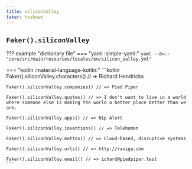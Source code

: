 ```yaml
---
title: siliconValley
faker: tvshows
---
```


## `Faker().siliconValley`

??? example "dictionary file"
    === "yaml :simple-yaml:"
        ```yaml
        --8<-- "core/src/main/resources/locales/en/silicon_valley.yml"
        ```

=== "kotlin :material-language-kotlin:"
    ```kotlin
    Faker().siliconValley.characters() // => Richard Hendricks

    Faker().siliconValley.companies() // => Pied Piper

    Faker().siliconValley.quotes() // => I don't want to live in a world where someone else is making the world a better place better than we are.

    Faker().siliconValley.apps() // => Nip Alert

    Faker().siliconValley.inventions() // => Telehuman

    Faker().siliconValley.mottos() // => Cloud-based, disruptive systems

    Faker().siliconValley.urls() // => http://raviga.com

    Faker().siliconValley.email() // => ichard@piedpiper.test
    ```

